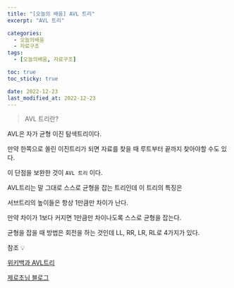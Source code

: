 ```yaml
---
title: "[오늘의 배움] AVL 트리"
excerpt: "AVL 트리"

categories:
  - 오늘의배움
  - 자료구조
tags:
  - [오늘의배움, 자료구조]

toc: true
toc_sticky: true

date: 2022-12-23
last_modified_at: 2022-12-23
---
```


> AVL 트리란?

AVL은 자가 균형 이진 탐색트리이다.

만약 한쪽으로 쏠린 이진트리가 되면 자료를 찾을 때 루트부터 끝까지 찾아야할 수도 있다.

이 단점을 보완한 것이 `AVL 트리` 이다.

AVL트리는 말 그대로 스스로 균형을 잡는 트리인데 이 트리의 특징은

서브트리의 높이들은 항상 1만큼만 차이가 난다.

만약 차이가 1보다 커지면 1만큼만 차이나도록 스스로 균형을 잡는다.

균형을 잡을 때 방법은 회전을 하는 것인데 LL, RR, LR, RL로 4가지가 있다.

참조 💡

[위키백과 AVL트리](https://ko.wikipedia.org/wiki/AVL_%ED%8A%B8%EB%A6%AC)

[제로초님 블로그](https://www.zerocho.com/category/Algorithm/post/583cacb648a7340018ac73f1)
